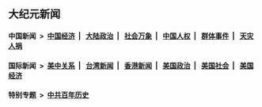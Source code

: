 ## 大纪元新闻

#### 中国新闻 &nbsp;>&nbsp; [中国经济](indexes/ncid283/README.md?08141645) &nbsp;| &nbsp; [大陆政治](indexes/ncid277/README.md?08141645) &nbsp;| &nbsp; [社会万象](indexes/ncid282/README.md?08141645) &nbsp;| &nbsp; [中国人权](indexes/ncid278/README.md?08141645) &nbsp;| &nbsp; [群体事件](indexes/ncid279/README.md?08141645) &nbsp;| &nbsp; [天灾人祸](indexes/ncid280/README.md?08141645)

#### 国际新闻 &nbsp;>&nbsp; [美中关系](indexes/nf1412576/README.md?08141645) &nbsp;| &nbsp; [台湾新闻](indexes/ncid1349361/README.md?08141645) &nbsp;| &nbsp; [香港新闻](indexes/ncid1349362/README.md?08141645) &nbsp;| &nbsp; [美国政治](indexes/ncid1078159/README.md?08141645) &nbsp;| &nbsp; [美国社会](indexes/ncid1078160/README.md?08141645) &nbsp;| &nbsp; [美国经济](indexes/ncid1078158/README.md?08141645)

#### 特别专题 &nbsp;>&nbsp; [中共百年历史](https://github.com/epoch-news/epoch-special/blob/master/README.md?08141645)  
